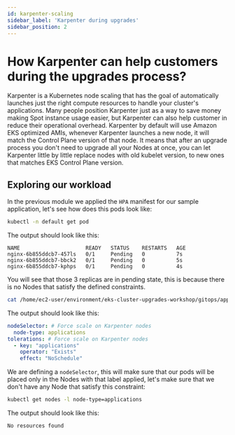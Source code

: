 ```yaml
---
id: karpenter-scaling
sidebar_label: 'Karpenter during upgrades'
sidebar_position: 2
---
```


# How Karpenter can help customers during the upgrades process?

Karpenter is a Kubernetes node scaling that has the goal of automatically launches just the right compute resources to handle your cluster's applications. Many people position Karpenter just as a way to save money making Spot instance usage easier, but Karpenter can also help customer in reduce their operational overhead. Karpenter by default will use Amazon EKS optimized AMIs, whenever Karpenter launches a new node, it will match the Control Plane version of that node. It means that after an upgrade process you don't need to upgrade all your Nodes at once, you can let Karpenter little by little replace nodes with old kubelet version, to new ones that matches EKS Control Plane version.

## Exploring our workload

In the previous module we applied the `HPA` manifest for our sample application, let's see how does this pods look like:

```bash
kubectl -n default get pod
```

The output should look like this:
```
NAME                     READY   STATUS    RESTARTS   AGE
nginx-6b855ddcb7-457ls   0/1     Pending   0          7s
nginx-6b855ddcb7-bbck2   0/1     Pending   0          5s
nginx-6b855ddcb7-kphps   0/1     Pending   0          4s
```

You will see that those 3 replicas are in pending state, this is because there is no Nodes that satisfy the defined constraints.

```bash
cat /home/ec2-user/environment/eks-cluster-upgrades-workshop/gitops/applications/01-sample-app.yaml | grep nodeSelector -A5
```

The output should look like this:
```yaml output
nodeSelector: # Force scale on Karpenter nodes
  node-type: applications
tolerations: # Force scale on Karpenter nodes
  - key: "applications"
    operator: "Exists"
    effect: "NoSchedule"
```

We are defining a `nodeSelector`, this will make sure that our pods will be placed only in the Nodes with that label applied, let's make sure that we don't have any Node that satisfy this constraint:

```bash
kubectl get nodes -l node-type=applications
```

The output should look like this:

```output
No resources found
```